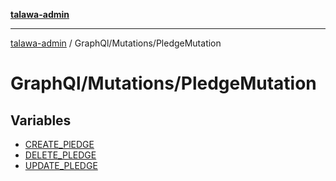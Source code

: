 [**talawa-admin**](../../../README.md)

***

[talawa-admin](../../../README.md) / GraphQl/Mutations/PledgeMutation

# GraphQl/Mutations/PledgeMutation

## Variables

- [CREATE\_PlEDGE](variables/CREATE_PlEDGE.md)
- [DELETE\_PLEDGE](variables/DELETE_PLEDGE.md)
- [UPDATE\_PLEDGE](variables/UPDATE_PLEDGE.md)
